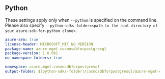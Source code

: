 ## Python

These settings apply only when `--python` is specified on the command line.
Please also specify `--python-sdks-folder=<path to the root directory of your azure-sdk-for-python clone>`.

``` yaml $(python)
azure-arm: true
license-header: MICROSOFT_MIT_NO_VERSION
package-name: azure-mgmt-cosmosdbforpostgresql
package-version: 1.0.0b1
no-namespace-folders: true
```

``` yaml $(python)
namespace: azure.mgmt.cosmosdbforpostgresql
output-folder: $(python-sdks-folder)/cosmosdbforpostgresql/azure-mgmt-cosmosdbforpostgresql/azure/mgmt/cosmosdbforpostgresql
```
